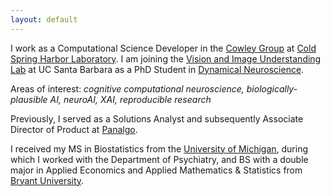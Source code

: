 ```yaml
---
layout: default
---
```


I work as a Computational Science Developer in the [Cowley Group](http://cowleygroup.cshl.edu/) at [Cold Spring Harbor Laboratory](https://www.cshl.edu/). I am joining the [Vision and Image Understanding Lab](https://viu.psych.ucsb.edu/) at UC Santa Barbara as a PhD Student in [Dynamical Neuroscience](https://www.dyns.ucsb.edu/).

Areas of interest: *cognitive computational neuroscience, biologically-plausible AI, neuroAI, XAI, reproducible research*

Previously, I served as a Solutions Analyst and subsequently Associate Director of Product at [Panalgo](https://panalgo.com/).

<!-- - Creating and planning product enhancements while also triaging bugs
- Developing, testing, and validating features and machine learning tools for the platform
- Providing technical support, guidance, and documentation for users
- Streamlining and automating reproducible internal workflows -->

I received my MS in Biostatistics from the [University of Michigan](https://sph.umich.edu/biostat/), during which I worked with the Department of Psychiatry, and BS with a double major in Applied Economics and Applied Mathematics &amp; Statistics from [Bryant University](https://www.bryant.edu/).

<!-- A copy of my CV can be found [here](/assets/cv.pdf). -->

<!-- Check out [this site](https://jskaza.github.io/my-foster-dogs/) I made about one of my passions, fostering dogs! -->
